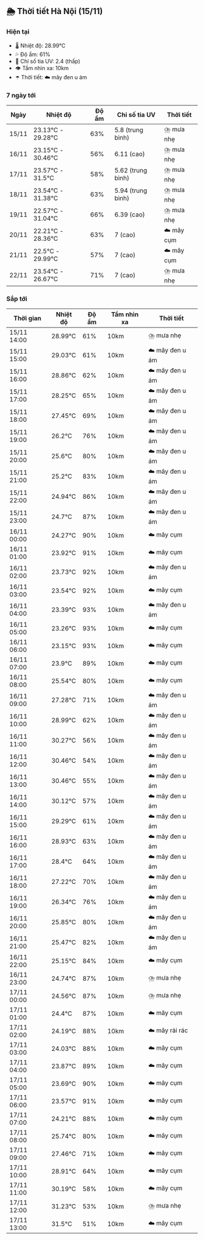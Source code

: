 ## 🌦️ Thời tiết Hà Nội (15/11)

### Hiện tại

- 🌡️ Nhiệt độ: 28.99℃
- 💦 Độ ẩm: 61%
- 🌟 Chỉ số tia UV: 2.4 (thấp)
- 👁️ Tầm nhìn xa: 10km
- ☂️ Thời tiết: ☁️ mây đen u ám

### 7 ngày tới

| Ngày | Nhiệt độ | Độ ẩm | Chỉ số tia UV | Thời tiết |
| --- | --- | --- | --- | --- |
| 15/11 | 23.13℃ - 29.28℃ | 63% | 5.8 (trung bình) | ⛈️ mưa nhẹ |
| 16/11 | 23.15℃ - 30.46℃ | 56% | 6.11 (cao) | ⛈️ mưa nhẹ |
| 17/11 | 23.57℃ - 31.5℃ | 58% | 5.62 (trung bình) | ⛈️ mưa nhẹ |
| 18/11 | 23.54℃ - 31.38℃ | 63% | 5.94 (trung bình) | ⛈️ mưa nhẹ |
| 19/11 | 22.57℃ - 31.04℃ | 66% | 6.39 (cao) | ⛈️ mưa nhẹ |
| 20/11 | 22.21℃ - 28.36℃ | 63% | 7 (cao) | ☁️ mây cụm |
| 21/11 | 22.5℃ - 29.99℃ | 57% | 7 (cao) | ☁️ mây cụm |
| 22/11 | 23.54℃ - 26.67℃ | 71% | 7 (cao) | ⛈️ mưa nhẹ |

### Sắp tới

| Thời gian | Nhiệt độ | Độ ẩm | Tầm nhìn xa | Thời tiết |
| --- | --- | --- | --- | --- |
| 15/11 14:00 | 28.99℃ | 61% | 10km | ⛈️ mưa nhẹ |
| 15/11 15:00 | 29.03℃ | 61% | 10km | ☁️ mây đen u ám |
| 15/11 16:00 | 28.86℃ | 62% | 10km | ☁️ mây đen u ám |
| 15/11 17:00 | 28.25℃ | 65% | 10km | ☁️ mây đen u ám |
| 15/11 18:00 | 27.45℃ | 69% | 10km | ☁️ mây đen u ám |
| 15/11 19:00 | 26.2℃ | 76% | 10km | ☁️ mây đen u ám |
| 15/11 20:00 | 25.6℃ | 80% | 10km | ☁️ mây đen u ám |
| 15/11 21:00 | 25.2℃ | 83% | 10km | ☁️ mây đen u ám |
| 15/11 22:00 | 24.94℃ | 86% | 10km | ☁️ mây đen u ám |
| 15/11 23:00 | 24.7℃ | 87% | 10km | ☁️ mây đen u ám |
| 16/11 00:00 | 24.27℃ | 90% | 10km | ☁️ mây cụm |
| 16/11 01:00 | 23.92℃ | 91% | 10km | ☁️ mây cụm |
| 16/11 02:00 | 23.73℃ | 92% | 10km | ☁️ mây đen u ám |
| 16/11 03:00 | 23.54℃ | 92% | 10km | ☁️ mây cụm |
| 16/11 04:00 | 23.39℃ | 93% | 10km | ☁️ mây đen u ám |
| 16/11 05:00 | 23.26℃ | 93% | 10km | ☁️ mây cụm |
| 16/11 06:00 | 23.15℃ | 93% | 10km | ☁️ mây cụm |
| 16/11 07:00 | 23.9℃ | 89% | 10km | ☁️ mây cụm |
| 16/11 08:00 | 25.54℃ | 80% | 10km | ☁️ mây cụm |
| 16/11 09:00 | 27.28℃ | 71% | 10km | ☁️ mây đen u ám |
| 16/11 10:00 | 28.99℃ | 62% | 10km | ☁️ mây đen u ám |
| 16/11 11:00 | 30.27℃ | 56% | 10km | ☁️ mây đen u ám |
| 16/11 12:00 | 30.46℃ | 54% | 10km | ☁️ mây đen u ám |
| 16/11 13:00 | 30.46℃ | 55% | 10km | ☁️ mây đen u ám |
| 16/11 14:00 | 30.12℃ | 57% | 10km | ☁️ mây đen u ám |
| 16/11 15:00 | 29.29℃ | 61% | 10km | ☁️ mây đen u ám |
| 16/11 16:00 | 28.93℃ | 63% | 10km | ☁️ mây đen u ám |
| 16/11 17:00 | 28.4℃ | 64% | 10km | ☁️ mây đen u ám |
| 16/11 18:00 | 27.22℃ | 70% | 10km | ☁️ mây đen u ám |
| 16/11 19:00 | 26.34℃ | 76% | 10km | ☁️ mây đen u ám |
| 16/11 20:00 | 25.85℃ | 80% | 10km | ☁️ mây đen u ám |
| 16/11 21:00 | 25.47℃ | 82% | 10km | ☁️ mây đen u ám |
| 16/11 22:00 | 25.15℃ | 84% | 10km | ☁️ mây cụm |
| 16/11 23:00 | 24.74℃ | 87% | 10km | ⛈️ mưa nhẹ |
| 17/11 00:00 | 24.56℃ | 87% | 10km | ⛈️ mưa nhẹ |
| 17/11 01:00 | 24.4℃ | 87% | 10km | ☁️ mây cụm |
| 17/11 02:00 | 24.19℃ | 88% | 10km | ☁️ mây rải rác |
| 17/11 03:00 | 24.03℃ | 88% | 10km | ☁️ mây cụm |
| 17/11 04:00 | 23.87℃ | 89% | 10km | ☁️ mây cụm |
| 17/11 05:00 | 23.69℃ | 90% | 10km | ☁️ mây cụm |
| 17/11 06:00 | 23.57℃ | 91% | 10km | ☁️ mây cụm |
| 17/11 07:00 | 24.21℃ | 88% | 10km | ☁️ mây cụm |
| 17/11 08:00 | 25.74℃ | 80% | 10km | ☁️ mây cụm |
| 17/11 09:00 | 27.46℃ | 71% | 10km | ☁️ mây cụm |
| 17/11 10:00 | 28.91℃ | 64% | 10km | ☁️ mây cụm |
| 17/11 11:00 | 30.19℃ | 58% | 10km | ☁️ mây cụm |
| 17/11 12:00 | 31.23℃ | 53% | 10km | ⛈️ mưa nhẹ |
| 17/11 13:00 | 31.5℃ | 51% | 10km | ☁️ mây cụm |
